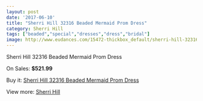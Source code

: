 ```yaml
---
layout: post
date: '2017-06-10'
title: "Sherri Hill 32316 Beaded Mermaid Prom Dress"
category: Sherri Hill
tags: ["beaded","special","dresses","dress","bridal"]
image: http://www.eudances.com/15472-thickbox_default/sherri-hill-32316-beaded-mermaid-prom-dress.jpg
---
```

Sherri Hill 32316 Beaded Mermaid Prom Dress

On Sales: **$521.99**
<a href="https://www.eudances.com/en/sherri-hill/4575-sherri-hill-32316-beaded-mermaid-prom-dress.html"><amp-img layout="responsive" width="600" height="600" src="//www.eudances.com/15472-thickbox_default/sherri-hill-32316-beaded-mermaid-prom-dress.jpg" alt="Sherri Hill 32316 Beaded Mermaid Prom Dress 0" /></a>
<a href="https://www.eudances.com/en/sherri-hill/4575-sherri-hill-32316-beaded-mermaid-prom-dress.html"><amp-img layout="responsive" width="600" height="600" src="//www.eudances.com/15475-thickbox_default/sherri-hill-32316-beaded-mermaid-prom-dress.jpg" alt="Sherri Hill 32316 Beaded Mermaid Prom Dress 1" /></a>
<a href="https://www.eudances.com/en/sherri-hill/4575-sherri-hill-32316-beaded-mermaid-prom-dress.html"><amp-img layout="responsive" width="600" height="600" src="//www.eudances.com/15474-thickbox_default/sherri-hill-32316-beaded-mermaid-prom-dress.jpg" alt="Sherri Hill 32316 Beaded Mermaid Prom Dress 2" /></a>
<a href="https://www.eudances.com/en/sherri-hill/4575-sherri-hill-32316-beaded-mermaid-prom-dress.html"><amp-img layout="responsive" width="600" height="600" src="//www.eudances.com/15473-thickbox_default/sherri-hill-32316-beaded-mermaid-prom-dress.jpg" alt="Sherri Hill 32316 Beaded Mermaid Prom Dress 3" /></a>

Buy it: [Sherri Hill 32316 Beaded Mermaid Prom Dress](https://www.eudances.com/en/sherri-hill/4575-sherri-hill-32316-beaded-mermaid-prom-dress.html "Sherri Hill 32316 Beaded Mermaid Prom Dress")

View more: [Sherri Hill](https://www.eudances.com/en/80-Sherri-Hill "Sherri Hill")